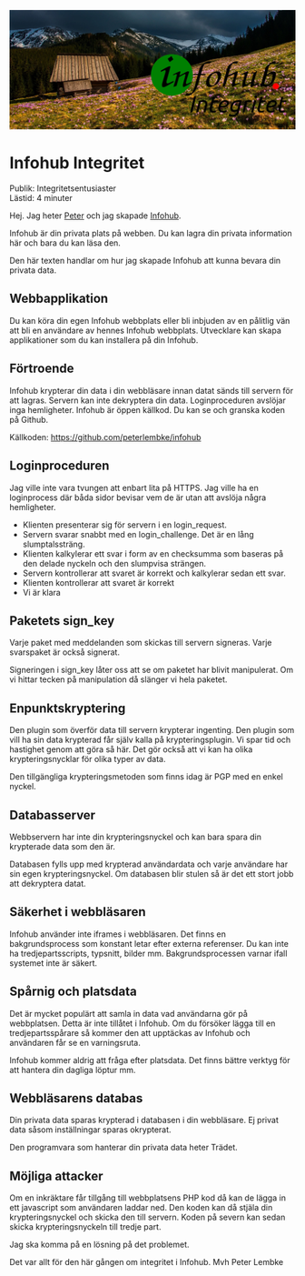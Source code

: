 ![Infohub Integritet](../generic-image/pexels-pixabay-371662-sv.jpg)

# Infohub Integritet
Publik: Integritetsentusiaster  
Lästid: 4 minuter

Hej. Jag heter [Peter](https://www.linkedin.com/in/peter-lembke-4b607293/) och jag skapade [Infohub](https://infohub.se/).

Infohub är din privata plats på webben. Du kan lagra din privata information här och bara du kan läsa den.

Den här texten handlar om hur jag skapade Infohub att kunna bevara din privata data.

## Webbapplikation
Du kan köra din egen Infohub webbplats eller bli inbjuden av en pålitlig vän att bli en användare av hennes Infohub webbplats. Utvecklare kan skapa applikationer som du kan installera på din Infohub.

## Förtroende
Infohub krypterar din data i din webbläsare innan datat sänds till servern för att lagras. Servern kan inte dekryptera din data. Loginproceduren avslöjar inga hemligheter.
Infohub är öppen källkod. Du kan se och granska koden på Github.

Källkoden: https://github.com/peterlembke/infohub

## Loginproceduren
Jag ville inte vara tvungen att enbart lita på HTTPS. Jag ville ha en loginprocess där båda sidor bevisar vem de är utan att avslöja några hemligheter.

* Klienten presenterar sig för servern i en login_request.
* Servern svarar snabbt med en login_challenge. Det är en lång slumptalssträng.
* Klienten kalkylerar ett svar i form av en checksumma som baseras på den delade nyckeln och den slumpvisa strängen.
* Servern kontrollerar att svaret är korrekt och kalkylerar sedan ett svar.
* Klienten kontrollerar att svaret är korrekt
* Vi är klara

## Paketets sign_key
Varje paket med meddelanden som skickas till servern signeras. Varje svarspaket är också signerat.

Signeringen i sign_key låter oss att se om paketet har blivit manipulerat. Om vi hittar tecken på manipulation då slänger vi hela paketet.

## Enpunktskryptering
Den plugin som överför data till servern krypterar ingenting. Den plugin som vill ha sin data krypterad får själv kalla på krypteringsplugin. Vi spar tid och hastighet genom att göra så här. Det gör också att vi kan ha olika krypteringsnycklar för olika typer av data.

Den tillgängliga krypteringsmetoden som finns idag är PGP med en enkel nyckel.

## Databasserver
Webbservern har inte din krypteringsnyckel och kan bara spara din krypterade data som den är.

Databasen fylls upp med krypterad användardata och varje användare har sin egen krypteringsnyckel. Om databasen blir stulen så är det ett stort jobb att dekryptera datat.

## Säkerhet i webbläsaren
Infohub använder inte iframes i webbläsaren. Det finns en bakgrundsprocess som konstant letar efter externa referenser. Du kan inte ha tredjepartsscripts, typsnitt, bilder mm.  Bakgrundsprocessen varnar ifall systemet inte är säkert.

## Spårnig och platsdata
Det är mycket populärt att samla in data vad användarna gör på webbplatsen. Detta är inte tillåtet i Infohub. Om du försöker lägga till en tredjepartsspårare så kommer den att upptäckas av Infohub och användaren får se en varningsruta.

Infohub kommer aldrig att fråga efter platsdata. Det finns bättre verktyg för att hantera din dagliga löptur mm.

## Webbläsarens databas
Din privata data sparas krypterad i databasen i din webbläsare. Ej privat data såsom inställningar sparas okrypterat.

Den programvara som hanterar din privata data heter Trädet.

## Möjliga attacker
Om en inkräktare får tillgång till webbplatsens PHP kod då kan de lägga in ett javascript som användaren laddar ned. Den koden kan då stjäla din krypteringsnyckel och skicka den till servern. Koden på severn kan sedan skicka krypteringsnyckeln till tredje part.

Jag ska komma på en lösning på det problemet.

Det var allt för den här gången om integritet i Infohub.
Mvh Peter Lembke
